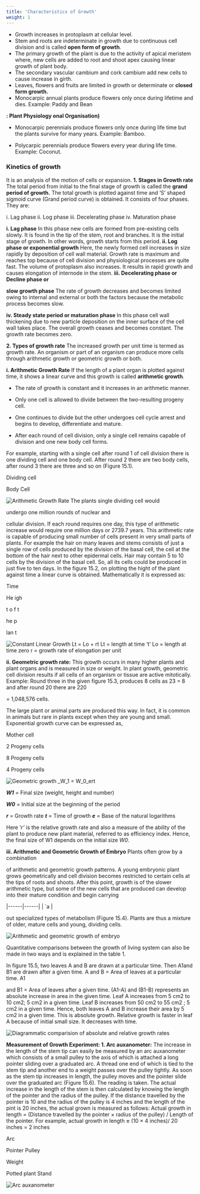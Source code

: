 ```yaml
---
title: 'Characteristics of Growth'
weight: 1
---
```


- Growth increases in protoplasm at cellular level. 
- Stem and roots are indeterminate in growth due to continuous cell division and is called **open form of growth**.
- The primary growth of the plant is due to the activity of apical meristem where, new cells are added to root and shoot apex causing linear growth of plant body.
- The secondary vascular cambium and cork cambium add new cells to cause increase in girth.
- Leaves, flowers and fruits are limited in growth or determinate or **closed form growth.**
- Monocarpic annual plants produce flowers only once during lifetime and dies. Example: Paddy and Bean


**: Plant Physiology onal Organisation)**




  

- Monocarpic perennials produce flowers only once during life time but the plants survive for many years. Example: Bamboo.

- Polycarpic perennials produce flowers every year during life time. Example: Coconut.

### Kinetics of growth
 It is an analysis of the motion of cells or expansion. **1\. Stages in Growth rate** The total period from initial to the final stage of growth is called the **grand period of growth.** The total growth is plotted against time and ‘S’ shaped sigmoid curve (Grand period curve) is obtained. It consists of four phases. They are:

i. Lag phase ii. Log phase iii. Decelerating phase iv. Maturation phase

**i. Lag phase** In this phase new cells are formed from pre-existing cells slowly. It is found in the tip of the stem, root and branches. It is the initial stage of growth. In other words, growth starts from this period. **ii. Log phase or exponential growth** Here, the newly formed cell increases in size rapidly by deposition of cell wall material. Growth rate is maximum and reaches top because of cell division and physiological processes are quite fast. The volume of protoplasm also increases. It results in rapid growth and causes elongation of internode in the stem. **iii. Decelerating phase or Decline phase or**

**slow growth phase** The rate of growth decreases and becomes limited owing to internal and external or both the factors because the metabolic process becomes slow.

**iv. Steady state period or maturation phase** In this phase cell wall thickening due to new particle deposition on the inner surface of the cell wall takes place. The overall growth ceases and becomes constant. The growth rate becomes zero.  

**2\. Types of growth rate** The increased growth per unit time is termed as growth rate. An organism or part of an organism can produce more cells through arithmetic growth or geometric growth or both.

**i. Arithmetic Growth Rate** If the length of a plant organ is plotted against time, it shows a linear curve and this growth is called **arithmetic growth**.

- The rate of growth is constant and it increases in an arithmetic manner.

- Only one cell is allowed to divide between the two-resulting progeny cell.

- One continues to divide but the other undergoes cell cycle arrest and begins to develop, differentiate and mature.

- After each round of cell division, only a single cell remains capable of division and one new body cell forms.

For example, starting with a single cell after round 1 of cell division there is one dividing cell and one body cell. After round 2 there are two body cells, after round 3 there are three and so on (Figure 15.1).

Dividing cell

Body Cell

![ Arithmetic Growth Rate The plants single dividing cell would](15.1.png "")


undergo one million rounds of nuclear and










  

cellular division. If each round requires one day, this type of arithmetic increase would require one million days or 2739.7 years. This arithmetic rate is capable of producing small number of cells present in very small parts of plants. For example the hair on many leaves and stems consists of just a single row of cells produced by the division of the basal cell, the cell at the bottom of the hair next to other epidermal cells. Hair may contain 5 to 10 cells by the division of the basal cell. So, all its cells could be produced in just five to ten days. In the figure 15.2, on plotting the hight of the plant against time a linear curve is obtained. Mathematically it is expressed as:

Time

He igh

t o f t

he p

lan t

![ Constant Linear Growth Lt = Lo + rt _Lt_ = length at time ‘t’ _Lo_ = length at time zero _r_ = growth rate of elongation per unit](15.2.png "")


**ii. Geometric growth rate:** This growth occurs in many higher plants and plant organs and is measured in size or weight. In plant growth, geometric cell division results if all cells of an organism or tissue are active mitotically. Example: Round three in the given figure 15.3, produces 8 cells as 23 = 8 and after round 20 there are 220

\= 1,048,576 cells.  

The large plant or animal parts are produced this way. In fact, it is common in animals but rare in plants except when they are young and small. Exponential growth curve can be expressed as,

Mother cell

2 Progeny cells

8 Progeny cells

4 Progeny cells

![ Geometric growth **_W_1** = **_W_0_ert_**](15.3.png "")


**_W1_** = Final size (weight, height and number)

**_W0_** = Initial size at the beginning of the period

**_r_** = Growth rate **_t_** = Time of growth **_e_** = Base of the natural logarithms

Here ‘_r’_ is the relative growth rate and also a measure of the ability of the plant to produce new plant material, referred to as efficiency index. Hence, the final size of W1 depends on the initial size _W0_.

**iii. Arithmetic and Geometric Growth of Embryo** Plants often grow by a combination

of arithmetic and geometric growth patterns. A young embryonic plant grows geometrically and cell division becomes restricted to certain cells at the tips of roots and shoots. After this point, growth is of the slower arithmetic type, but some of the new cells that are produced can develop into their mature condition and begin carrying







|------|------|
| `a |

  

out specialized types of metabolism (Figure 15.4). Plants are thus a mixture of older, mature cells and young, dividing cells.

![ Arithmetic and geometric growth of embryo](15.4.png "")


Quantitative comparisons between the growth of living system can also be made in two ways and is explained in the table 1.

In figure 15.5, two leaves A and B are drawn at a particular time. Then A1and B1 are drawn after a given time. A and B = Area of leaves at a particular time. A1

and B1 = Area of leaves after a given time. (A1-A) and (B1-B) represents an absolute increase in area in the given time. Leaf A increases from 5 cm2 to 10 cm2; 5 cm2 in a given time. Leaf B increases from 50 cm2 to 55 cm2 ; 5 cm2 in a given time. Hence, both leaves A and B increase their area by 5 cm2 in a given time. This is absolute growth. Relative growth is faster in leaf A because of initial small size. It decreases with time.  

![ Diagrammatic comparision of absolute and relative growth rates](15.5.png "")


**Measurement of Growth Experiment: 1. Arc auxanometer:** The increase in the length of the stem tip can easily be measured by an arc auxanometer which consists of a small pulley to the axis of which is attached a long pointer sliding over a graduated arc. A thread one end of which is tied to the stem tip and another end to a weight passes over the pulley tightly. As soon as the stem tip increases in length, the pulley moves and the pointer slide over the graduated arc (Figure 15.6). The reading is taken. The actual increase in the length of the stem is then calculated by knowing the length of the pointer and the radius of the pulley. If the distance travelled by the pointer is 10 and the radius of the pulley is 4 inches and the length of the pint is 20 inches, the actual grown is measured as follows: Actual growth in length = (Distance travelled by the pointer × radius of the pulley) / Length of the pointer. For example, actual growth in length **=** (10 × 4 inches)/ 20 inches = 2 inches

Arc

Pointer Pulley

Weight

Potted plant Stand

![ Arc auxanometer](15.6.png "")


